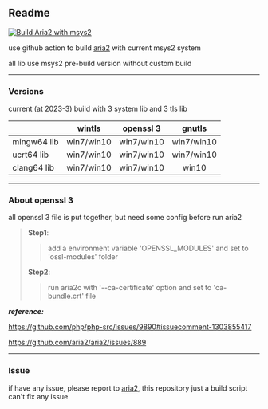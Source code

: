 ## Readme
[![Build Aria2 with msys2](https://github.com/ChiaYen-Kan/aria2-msys2-build/actions/workflows/aria2.yml/badge.svg?branch=master)](https://github.com/ChiaYen-Kan/aria2-msys2-build/actions/workflows/aria2.yml)

use github action to build [aria2](https://github.com/aria2/aria2) with current msys2 system

all lib use msys2 pre-build version without custom build

------------
### Versions

current (at 2023-3) build with 3 system lib and 3 tls lib

|  | wintls | openssl 3 | gnutls |
|-|:-:|:-------------:|:------:|
| mingw64 lib | win7/win10 |  win7/win10 | win7/win10 |
| ucrt64 lib | win7/win10 | win7/win10 | win7/win10 |
| clang64 lib | win7/win10 | win7/win10 | win10 |


------------
### About openssl 3
all openssl 3 file is put together, but need some config before run aria2


> **Step1**:
>
>> add a environment variable 'OPENSSL_MODULES' and set to 'ossl-modules' folder
>
> **Step2**:
>
>> run aria2c with '--ca-certificate' option and set to 'ca-bundle.crt' file


***reference:***

https://github.com/php/php-src/issues/9890#issuecomment-1303855417

https://github.com/aria2/aria2/issues/889

------------
### Issue
if have any issue, please report to [aria2](https://github.com/aria2/aria2/issues), this repository just a build script can't fix any issue

